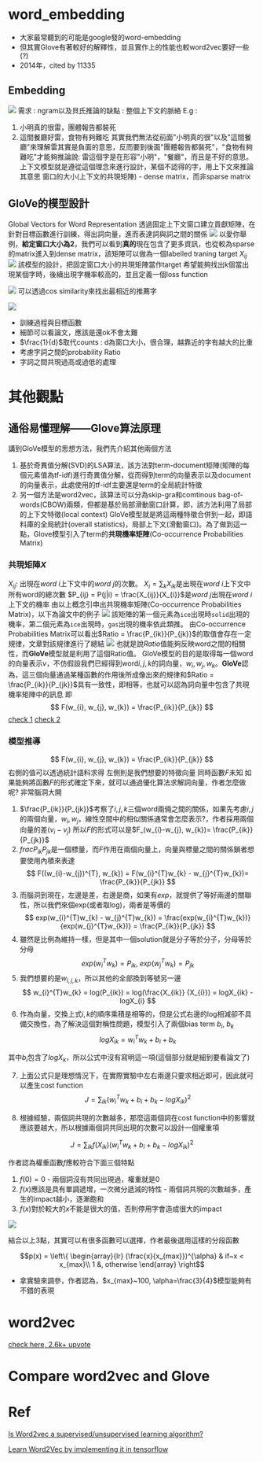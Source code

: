 # word_embedding
* 大家最常聽到的可能是google發的word-embedding
* 但其實Glove有著較好的解釋性，並且實作上的性能也較word2vec要好一些(?)
* 2014年，cited by 11335
## Embedding
<img src='images/glove_1.png'></img>
需求 : ngram以及貝氏推論的缺點 : 整個上下文的脈絡
E.g : 
1. 小明真的很雷，團體報告都裝死
2. 這間餐廳好雷，食物有夠難吃
其實我們無法從前面"小明真的很"以及"這間餐廳"來理解雷其實是負面的意思，反而要到後面"團體報告都裝死"，"食物有夠難吃"才能夠推論說:
雷這個字是在形容"小明"，"餐廳"，而且是不好的意思。
上下文模型就是遵從這個理念來進行設計，某個不認得的字，用上下文來推論其意思
窗口的大小(上下文的共現矩陣) - dense matrix，而非sparse matrix

## GloVe的模型設計
Global Vectors for Word Representation
透過固定上下文窗口建立貢獻矩陣，在針對目標函數進行訓練，得出詞向量，進而表達詞與詞之間的關係
<img src='images/glove_2.png'></img>
以愛你舉例，**給定窗口大小為2**，我們可以看到**真的**現在包含了更多資訊，也從較為sparse的matrix進入到dense matrix，該矩陣可以做為一個labelled traning target $X_{ij}$
<img src='images/glove_3.png'></img>
該模型的設計，把固定窗口大小的共現矩陣當作target
希望能夠找出k個當出現某個字時，後續出現字機率較高的，並且定義一個loss function

<img src='images/glove_4.png'></img>
可以透過cos similarity來找出最相近的推薦字

<img src='images/glove_5.png'></img>

* 訓練過程與目標函數
* 細節可以看論文，應該是還ok不會太難
* $\frac{1}{d}$取代counts : d為窗口大小，很合理，越靠近的字有越大的比重
* 考慮字詞之間的probability Ratio
* 字詞之間共現過高或過低的處理

# 其他觀點
## 通俗易懂理解——Glove算法原理
講到GloVe模型的思想方法，我們先介紹其他兩個方法
1. 基於奇異值分解(SVD)的LSA算法，該方法對term-document矩陣(矩陣的每個元素值為tf-idf)進行奇異值分解，從而得到term的向量表示以及document的向量表示，此處使用的tf-idf主要還是term的全局統計特徵
2. 另一個方法是word2vec，該算法可以分為skip-gra和comtinous bag-of-words(CBOW)兩類，但都是基於局部滑動窗口計算，即，該方法利用了局部的上下文特徵(local context)
GloVe模型就是將這兩種特徵合併到一起，即語料庫的全局統計(overall statistics)，局部上下文(滑動窗口)。為了做到這一點，Glove模型引入了term的**共現機率矩陣**(Co-occurrence Probabilities Matrix)
### 共現矩陣$X$
$X_{ij}$: 出現在$word~i$上下文中的$word~j$的次數。
$X_{i} = \sum_{k}X_{ik}$是出現在$word~i$上下文中所有word的總次數
$P_{ij} = P(j|i) = \frac{X_{ij}}{X_{i}}$是$word~j$出現在$word~i$上下文的機率
由以上概念引申出共現機率矩陣(Co-occurrence Probabilities Matrix)，以下為論文中的例子
<img src='images/glove_6.png'></img>
該矩陣的第一個元素為`ice`出現時`solid`出現的機率，第二個元素為`ice`出現時，`gas`出現的機率依此類推。
由Co-occurrence Probabilities Matrix可以看出$Ratio = \frac{P_{ik}}{P_{jk}}$的取值會存在一定規律，文章對該規律進行了總結
<img src='images/glove_7.png'></img>
也就是說$Ratio$值能夠反映word之間的相關性，而**GloVe**模型就是利用了這個Ratio值。
GloVe模型的目的是取得每一個word的向量表示$v$，不仿假設我們已經得到word$i, j, k$的詞向量，$w_{i}, w_{j}, w_{k}$。**GloVe**認為，這三個向量通過某種函數的作用後所成像出來的規律和$Ratio = \frac{P_{ik}}{P_{jk}}$具有一致性，即相等，也就可以認為詞向量中包含了共現機率矩陣中的訊息
即
$$
F(w_{i}, w_{j}, w_{k}) =  \frac{P_{ik}}{P_{jk}}
$$
[check 1](https://zhuanlan.zhihu.com/p/42073620)
[check 2](https://zhuanlan.zhihu.com/p/79573970)

### 模型推導
$$
F(w_{i}, w_{j}, w_{k}) =  \frac{P_{ik}}{P_{jk}}
$$
右側的值可以透過統計語料求得
左側則是我們想要的特徵向量
同時函數$F$未知
如果能夠將函數$F$的形式確定下來，就可以通過優化算法求解詞向量，作者怎麼做呢? 非常腦洞大開
1. $\frac{P_{ik}}{P_{jk}}$考察了$i, j, k$三個word兩倆之間的關係，如果先考慮$i, j$的兩個向量，$w_{i}, w_{j}$，線性空間中的相似關係通常會怎麼表示?，作者採用兩個向量的差$(v_{i}-v_{j})$
所以$F$的形式可以是$F_(w_{i}-w_{j}, w_{k})= \frac{P_{ik}}{P_{jk}}$
2. $frac{P_{ik}}{P_{jk}}$是一個標量，而$F$作用在兩個向量上，向量與標量之間的關係鎖者想要使用內積來表達
$$
F((w_{i}-w_{j})^{T}, w_{k}) = F(w_{i}^{T}w_{k} - w_{j}^{T}w_{k})= \frac{P_{ik}}{P_{jk}}
$$
3. 而腦洞到現在，左邊是差，右邊是商，如果有$exp$，就提供了等好兩邊的關聯性，所以我們來個exp(或者取log)，兩者是等價的
$$
exp(w_{i}^{T}w_{k} - w_{j}^{T}w_{k}) = \frac{exp(w_{i}^{T}w_{k})}{exp(w_{j}^{T}w_{k})} = \frac{P_{ik}}{P_{jk}}
$$
4. 雖然是比例為維持一樣，但是其中一個solution就是分子等於分子，分母等於分母
$$
exp(w_{i}^{T}w_{k}) = P_{ik}, ~ exp(w_{j}^{T}w_{k}) = P_{jk}
$$
5. 我們想要的是$w_{i, j, k}$，所以其他的全部換到等號另一邊
$$
w_{i}^{T}w_{k} = log(P_{ik}) = log(\frac{X_{ik}} {X_{i}}) = logX_{ik} - logX_{i}
$$
6. 作為向量，交換上式$i, k$的順序乘積是相等的，但是公式右邊的log相減卻不具備交換性，為了解決這個對稱性問題，模型引入了兩個bias term $b_{i}$, $b_{k}$
$$
logX_{ik} = w_{i}^{T}w_{k} + b_{i} + b_{k}
$$

其中$b_{i}$包含了$logX_k$，所以公式中沒有寫明這一項(這個部分就是細到要看論文了)

7. 上面公式只是理想情況下，在實際實驗中左右兩邊只要求相近即可，因此就可以產生cost function
   $$
J = \sum_{ik}(w_{i}^{T}w_{k} + b_{i} + b_{k} - logX_{ik})^{2}
$$

8. 根據經驗，兩個詞共現的次數越多，那麼這兩個詞在cost function中的影響就應該要越大，所以根據兩個詞共同出現的次數可以設計一個權重項

$$
J = \sum_{ik}f(X_{ik})(w_{i}^{T}w_{k} + b_{i} + b_{k} - logX_{ik})^{2}
$$

作者認為權重函數$f$應較符合下面三個特點
1. $f(0)=0$ - 兩個詞沒有共同出現過，權重就是0
2. $f(x)$應該是具有單調遞增，一次微分遞減的特性 - 兩個詞共現的次數越多，產生的impact越小，逐漸飽和
3. $f(x)$對於較大的$x$不能是很大的值，否則停用字會造成很大的impact

<img src='images/glove_8.png'></img>

結合以上3點，其實可以有很多函數可以選擇，作者最後選用這樣的分段函數

$$p(x) = \left\{
  \begin{array}{lr}
    (\frac{x}{x_{max}})^{\alpha} &  if~x < x_{max}\\
    1 &, otherwise
  \end{array}
\right$$


* 拿實驗來調參，作者認為，$x_{max}~100, \alpha=\frac{3}{4}$模型能夠有不錯的表現
# word2vec
[check here, 2.6k+ upvote](https://zhuanlan.zhihu.com/p/26306795)


# Compare word2vec and Glove

# Ref

[Is Word2vec a supervised/unsupervised learning algorithm?](https://www.quora.com/Is-Word2vec-a-supervised-unsupervised-learning-algorithm)

[Learn Word2Vec by implementing it in tensorflow](https://towardsdatascience.com/learn-word2vec-by-implementing-it-in-tensorflow-45641adaf2ac)




